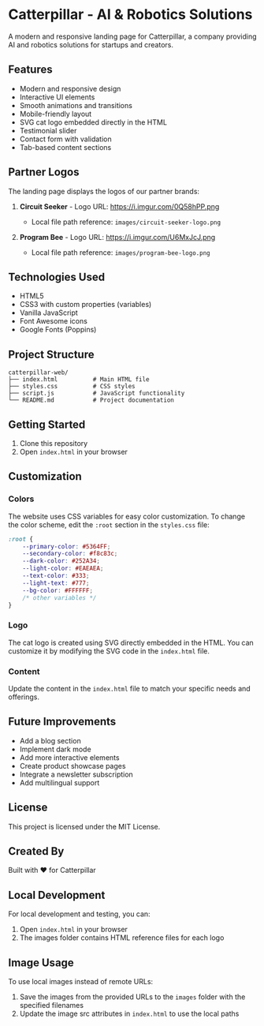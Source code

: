 # Catterpillar - AI & Robotics Solutions

A modern and responsive landing page for Catterpillar, a company providing AI and robotics solutions for startups and creators.

## Features

- Modern and responsive design
- Interactive UI elements
- Smooth animations and transitions
- Mobile-friendly layout
- SVG cat logo embedded directly in the HTML
- Testimonial slider
- Contact form with validation
- Tab-based content sections

## Partner Logos

The landing page displays the logos of our partner brands:

1. **Circuit Seeker** - Logo URL: https://i.imgur.com/0Q58hPP.png
   - Local file path reference: `images/circuit-seeker-logo.png`

2. **Program Bee** - Logo URL: https://i.imgur.com/U6MxJcJ.png
   - Local file path reference: `images/program-bee-logo.png`

## Technologies Used

- HTML5
- CSS3 with custom properties (variables)
- Vanilla JavaScript
- Font Awesome icons
- Google Fonts (Poppins)

## Project Structure

```
catterpillar-web/
├── index.html          # Main HTML file
├── styles.css          # CSS styles
├── script.js           # JavaScript functionality
└── README.md           # Project documentation
```

## Getting Started

1. Clone this repository
2. Open `index.html` in your browser

## Customization

### Colors

The website uses CSS variables for easy color customization. To change the color scheme, edit the `:root` section in the `styles.css` file:

```css
:root {
    --primary-color: #5364FF;
    --secondary-color: #f8c83c;
    --dark-color: #252A34;
    --light-color: #EAEAEA;
    --text-color: #333;
    --light-text: #777;
    --bg-color: #FFFFFF;
    /* other variables */
}
```

### Logo

The cat logo is created using SVG directly embedded in the HTML. You can customize it by modifying the SVG code in the `index.html` file.

### Content

Update the content in the `index.html` file to match your specific needs and offerings.

## Future Improvements

- Add a blog section
- Implement dark mode
- Add more interactive elements
- Create product showcase pages
- Integrate a newsletter subscription
- Add multilingual support

## License

This project is licensed under the MIT License.

## Created By

Built with ❤️ for Catterpillar 

## Local Development

For local development and testing, you can:

1. Open `index.html` in your browser
2. The images folder contains HTML reference files for each logo

## Image Usage

To use local images instead of remote URLs:
1. Save the images from the provided URLs to the `images` folder with the specified filenames
2. Update the image src attributes in `index.html` to use the local paths 